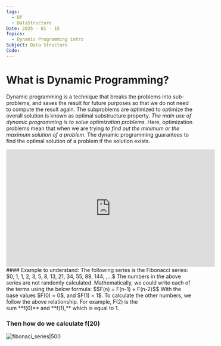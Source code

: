 ```yaml
---
tags:
  - DP
  - DataStructure
Date: 2025 - 01 - 15
Topics:
  - Dynamic Programming intro
Subject: Data Structure
Code:
---
```

# What is Dynamic Programming?
Dynamic programming is a technique that breaks the problems into sub-problems, and saves the result for future purposes so that we do not need to compute the result again.
The subproblems are optimized to optimize the overall solution is known as optimal substructure property.
*The main use of dynamic programming is to solve optimization problems.* Here, optimization problems mean that when we are trying *to find out the minimum or the maximum solution of a problem.* The dynamic programming guarantees to find the optimal solution of a problem if the solution exists.
<iframe width="560" height="315" src="https://www.youtube.com/embed/oNoILrFOx2k?si=H_tCvTzR7TJlqpAO" title="YouTube video player" frameborder="0" allow="accelerometer; autoplay; clipboard-write; encrypted-media; gyroscope; picture-in-picture; web-share" referrerpolicy="strict-origin-when-cross-origin" allowfullscreen></iframe>
#### Example to understand:
The following series is the Fibonacci series:
$0, 1, 1, 2, 3, 5, 8, 13, 21, 34, 55, 89, 144, ,…$
The numbers in the above series are not randomly calculated. Mathematically, we could write each of the terms using the below formula:
$$F(n) = F(n-1) + F(n-2)$$
With the base values $F(0) = 0$, and $F(1) = 1$. To calculate the other numbers, we follow the above relationship. For example, F(2) is the sum **f(0)** and **f(1),** which is equal to 1.

### Then how do we calculate f(20)
![fibonaci_series|500](https://images.javatpoint.com/tutorial/daa/images/dynamic-programming.png)